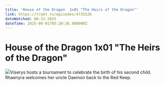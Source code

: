 ```yaml
---
title: 'House of the Dragon  1x01 "The Heirs of the Dragon"' 
link: https://trakt.tv/episodes/4735526
dateWatched: 08-31-2025
dateTime: 2025-09-01T05:20:36.000000Z
---
```

# House of the Dragon  1x01 "The Heirs of the Dragon"

![](https://walter-r2.trakt.tv/images/episodes/004/735/526/screenshots/thumb/d16aaf0607.jpg)Viserys hosts a tournament to celebrate the birth of his second child. Rhaenyra welcomes her uncle Daemon back to the Red Keep.